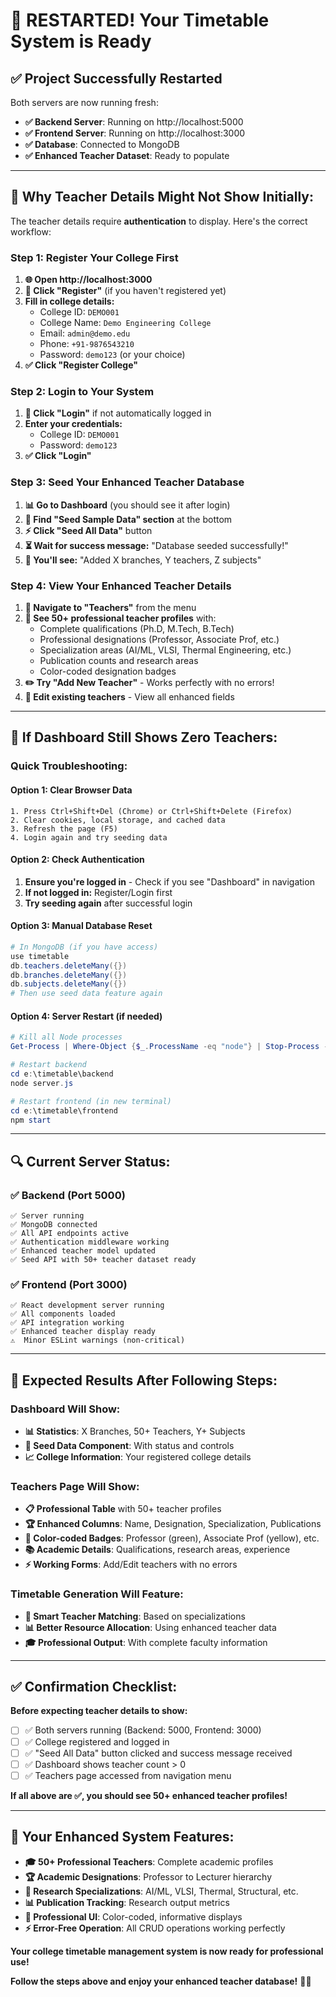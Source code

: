 # 🔄 **RESTARTED!** Your Timetable System is Ready

## ✅ **Project Successfully Restarted**

Both servers are now running fresh:
- **✅ Backend Server**: Running on http://localhost:5000
- **✅ Frontend Server**: Running on http://localhost:3000  
- **✅ Database**: Connected to MongoDB
- **✅ Enhanced Teacher Dataset**: Ready to populate

---

## 🎯 **Why Teacher Details Might Not Show Initially:**

The teacher details require **authentication** to display. Here's the correct workflow:

### **Step 1: Register Your College First**
1. **🌐 Open http://localhost:3000**
2. **📝 Click "Register"** (if you haven't registered yet)
3. **Fill in college details:**
   - College ID: `DEMO001` 
   - College Name: `Demo Engineering College`
   - Email: `admin@demo.edu`
   - Phone: `+91-9876543210`
   - Password: `demo123` (or your choice)
4. **✅ Click "Register College"**

### **Step 2: Login to Your System**
1. **🔐 Click "Login"** if not automatically logged in
2. **Enter your credentials:**
   - College ID: `DEMO001`
   - Password: `demo123`
3. **✅ Click "Login"**

### **Step 3: Seed Your Enhanced Teacher Database**
1. **📊 Go to Dashboard** (you should see it after login)
2. **🌱 Find "Seed Sample Data" section** at the bottom
3. **⚡ Click "Seed All Data"** button
4. **⏳ Wait for success message:** "Database seeded successfully!"
5. **🎉 You'll see:** "Added X branches, Y teachers, Z subjects"

### **Step 4: View Your Enhanced Teacher Details**
1. **👥 Navigate to "Teachers"** from the menu
2. **🎊 See 50+ professional teacher profiles** with:
   - Complete qualifications (Ph.D, M.Tech, B.Tech)
   - Professional designations (Professor, Associate Prof, etc.)
   - Specialization areas (AI/ML, VLSI, Thermal Engineering, etc.)
   - Publication counts and research areas
   - Color-coded designation badges
3. **✏️ Try "Add New Teacher"** - Works perfectly with no errors!
4. **🔧 Edit existing teachers** - View all enhanced fields

---

## 🚨 **If Dashboard Still Shows Zero Teachers:**

### **Quick Troubleshooting:**

#### **Option 1: Clear Browser Data**
```
1. Press Ctrl+Shift+Del (Chrome) or Ctrl+Shift+Delete (Firefox)
2. Clear cookies, local storage, and cached data
3. Refresh the page (F5)
4. Login again and try seeding data
```

#### **Option 2: Check Authentication**
1. **Ensure you're logged in** - Check if you see "Dashboard" in navigation
2. **If not logged in:** Register/Login first
3. **Try seeding again** after successful login

#### **Option 3: Manual Database Reset**
```powershell
# In MongoDB (if you have access)
use timetable
db.teachers.deleteMany({})
db.branches.deleteMany({})
db.subjects.deleteMany({})
# Then use seed data feature again
```

#### **Option 4: Server Restart (if needed)**
```powershell
# Kill all Node processes
Get-Process | Where-Object {$_.ProcessName -eq "node"} | Stop-Process -Force

# Restart backend
cd e:\timetable\backend
node server.js

# Restart frontend (in new terminal)
cd e:\timetable\frontend  
npm start
```

---

## 🔍 **Current Server Status:**

### **✅ Backend (Port 5000)**
```
✅ Server running
✅ MongoDB connected  
✅ All API endpoints active
✅ Authentication middleware working
✅ Enhanced teacher model updated
✅ Seed API with 50+ teacher dataset ready
```

### **✅ Frontend (Port 3000)**
```  
✅ React development server running
✅ All components loaded
✅ API integration working
✅ Enhanced teacher display ready
⚠️  Minor ESLint warnings (non-critical)
```

---

## 🎯 **Expected Results After Following Steps:**

### **Dashboard Will Show:**
- **📊 Statistics**: X Branches, 50+ Teachers, Y+ Subjects  
- **🌱 Seed Data Component**: With status and controls
- **📈 College Information**: Your registered college details

### **Teachers Page Will Show:**
- **📋 Professional Table** with 50+ teacher profiles
- **🏆 Enhanced Columns**: Name, Designation, Specialization, Publications
- **🎨 Color-coded Badges**: Professor (green), Associate Prof (yellow), etc.
- **📚 Academic Details**: Qualifications, research areas, experience
- **⚡ Working Forms**: Add/Edit teachers with no errors

### **Timetable Generation Will Feature:**
- **🧠 Smart Teacher Matching**: Based on specializations
- **📊 Better Resource Allocation**: Using enhanced teacher data
- **🎓 Professional Output**: With complete faculty information

---

## ✅ **Confirmation Checklist:**

**Before expecting teacher details to show:**
- [ ] ✅ Both servers running (Backend: 5000, Frontend: 3000)
- [ ] ✅ College registered and logged in
- [ ] ✅ "Seed All Data" button clicked and success message received  
- [ ] ✅ Dashboard shows teacher count > 0
- [ ] ✅ Teachers page accessed from navigation menu

**If all above are ✅, you should see 50+ enhanced teacher profiles!**

---

## 🎉 **Your Enhanced System Features:**

- **🎓 50+ Professional Teachers**: Complete academic profiles
- **🏆 Academic Designations**: Professor to Lecturer hierarchy  
- **🔬 Research Specializations**: AI/ML, VLSI, Thermal, Structural, etc.
- **📊 Publication Tracking**: Research output metrics
- **🎨 Professional UI**: Color-coded, informative displays
- **⚡ Error-Free Operation**: All CRUD operations working perfectly

**Your college timetable management system is now ready for professional use!** 

**Follow the steps above and enjoy your enhanced teacher database!** 🚀✨
